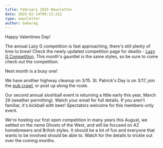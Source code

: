 ```yaml
---
title: February 2025 Newsletter
date: 2025-02-14T09:13:21Z
type: newsletter
author: bakerag
---
```


Happy Valentines Day! 

The annual Lazy G competition is fast approaching, there's still plenty of time to
brew! Check the newly updated competition page for deatils - [Lazy G Competition](/lazy-g-club-only-competition).
This month's gauntlet is the same styles, so be sure to come check out the competition.

Next month is a busy one! 

We have another highway cleanup on 3/15. St. Patrick's Day is on 3/17, join the 
[pub crawl](https://prescott-now.com/2024-st-patricks-day-pub-crawl/), or post up along the route. 

Our second annual sloshball event is returning a little early this year, March
29 (weather permitting). Watch your email for full details. If you aren't familiar, it's
kickball with beer! Spectators welcome for this members-only event.

We're hosting our first open competition in many years this August, we settled on the name Ghosts of the West,
and will be focused on AZ homebrewers and British styles. It should be a lot of fun and everyone that wants
to be involved should be able to. Watch for the details to trickle out over the coming months.